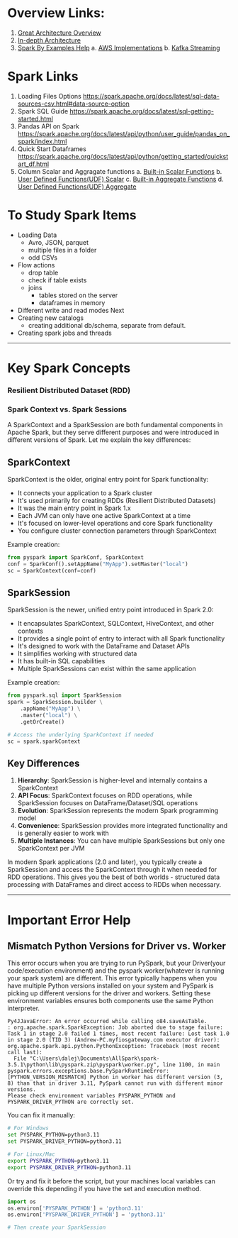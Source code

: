 

# Overview Links:
1. [Great Architecture Overview](https://www.youtube.com/watch?v=jDkLiqlyQaY)
2. [In-depth Architecture](https://www.youtube.com/watch?v=iXVIPQEGZ9Y)
3. [Spark By Examples Help](https://sparkbyexamples.com/)
   a. [AWS Implementations](https://sparkbyexamples.com/apache-spark-on-amazon-web-services/)
   b. [Kafka Streaming](https://sparkbyexamples.com/apache-spark-streaming-tutorial/)

# Spark Links
1. Loading Files Options
    https://spark.apache.org/docs/latest/sql-data-sources-csv.html#data-source-option
2. Spark SQL Guide
    https://spark.apache.org/docs/latest/sql-getting-started.html
3. Pandas API on Spark
    https://spark.apache.org/docs/latest/api/python/user_guide/pandas_on_spark/index.html
4. Quick Start Dataframes
    https://spark.apache.org/docs/latest/api/python/getting_started/quickstart_df.html
5. Column Scalar and Aggragate functions
    a. [Built-in Scalar Functions](https://spark.apache.org/docs/latest/sql-ref-functions.html#scalar-functions)
    b. [User Defined Functions(UDF) Scalar](https://spark.apache.org/docs/latest/sql-ref-functions-udf-scalar.html)
    c. [Built-in Aggregate Functions](https://spark.apache.org/docs/latest/sql-ref-functions-builtin.html#aggregate-functions)
    d. [User Defined Functions(UDF) Aggregate](https://spark.apache.org/docs/latest/sql-ref-functions-udf-aggregate.html)

# To Study Spark Items
- Loading Data
    - Avro, JSON, parquet
    - multiple files in a folder
    - odd CSVs
- Flow actions
    - drop table
    - check if table exists
    - joins
        - tables stored on the server
        - dataframes in memory
- Different write and read modes
Next
- Creating new catalogs
    - creating additional db/schema, separate from default.
- Creating spark jobs and threads
---
# Key Spark Concepts

### Resilient Distributed Dataset (RDD)


### Spark Context vs. Spark Sessions
A SparkContext and a SparkSession are both fundamental components in Apache Spark, but they serve different purposes and were introduced in different versions of Spark. Let me explain the key differences:

## SparkContext
SparkContext is the older, original entry point for Spark functionality:

- It connects your application to a Spark cluster
- It's used primarily for creating RDDs (Resilient Distributed Datasets)
- It was the main entry point in Spark 1.x
- Each JVM can only have one active SparkContext at a time
- It's focused on lower-level operations and core Spark functionality
- You configure cluster connection parameters through SparkContext

Example creation:
```python
from pyspark import SparkConf, SparkContext
conf = SparkConf().setAppName("MyApp").setMaster("local")
sc = SparkContext(conf=conf)
```

## SparkSession

SparkSession is the newer, unified entry point introduced in Spark 2.0:

- It encapsulates SparkContext, SQLContext, HiveContext, and other contexts
- It provides a single point of entry to interact with all Spark functionality
- It's designed to work with the DataFrame and Dataset APIs
- It simplifies working with structured data
- It has built-in SQL capabilities
- Multiple SparkSessions can exist within the same application

Example creation:
```python
from pyspark.sql import SparkSession
spark = SparkSession.builder \
    .appName("MyApp") \
    .master("local") \
    .getOrCreate()

# Access the underlying SparkContext if needed
sc = spark.sparkContext
```

## Key Differences

1. **Hierarchy**: SparkSession is higher-level and internally contains a SparkContext
2. **API Focus**: SparkContext focuses on RDD operations, while SparkSession focuses on DataFrame/Dataset/SQL operations
3. **Evolution**: SparkSession represents the modern Spark programming model
4. **Convenience**: SparkSession provides more integrated functionality and is generally easier to work with
5. **Multiple Instances**: You can have multiple SparkSessions but only one SparkContext per JVM

In modern Spark applications (2.0 and later), you typically create a SparkSession and access the SparkContext through it when needed for RDD operations. This gives you the best of both worlds - structured data processing with DataFrames and direct access to RDDs when necessary.

---
# Important Error Help

## Mismatch Python Versions for Driver  vs. Worker
This error occurs when you are trying to run PySpark, but your Driver(your code/execution environment) and the pyspark worker(whatever is running your spark system) are different. This error typically happens when you have multiple Python versions installed on your system and PySpark is picking up different versions for the driver and workers. Setting these environment variables ensures both components use the same Python interpreter.

```text
Py4JJavaError: An error occurred while calling o84.saveAsTable.
: org.apache.spark.SparkException: Job aborted due to stage failure: Task 1 in stage 2.0 failed 1 times, most recent failure: Lost task 1.0 in stage 2.0 (TID 3) (Andrew-PC.myfiosgateway.com executor driver): org.apache.spark.api.python.PythonException: Traceback (most recent call last):
  File "C:\Users\dalej\Documents\AllSpark\spark-3.5.1\python\lib\pyspark.zip\pyspark\worker.py", line 1100, in main
pyspark.errors.exceptions.base.PySparkRuntimeError: [PYTHON_VERSION_MISMATCH] Python in worker has different version (3, 8) than that in driver 3.11, PySpark cannot run with different minor versions.
Please check environment variables PYSPARK_PYTHON and PYSPARK_DRIVER_PYTHON are correctly set.
```

You can fix it manually:
```Bash
# For Windows
set PYSPARK_PYTHON=python3.11
set PYSPARK_DRIVER_PYTHON=python3.11

# For Linux/Mac
export PYSPARK_PYTHON=python3.11
export PYSPARK_DRIVER_PYTHON=python3.11
```

Or try and fix it before the script, but your machines local variables can override this depending if you have the set and execution method.
```python
import os
os.environ['PYSPARK_PYTHON'] = 'python3.11'
os.environ['PYSPARK_DRIVER_PYTHON'] = 'python3.11'

# Then create your SparkSession
```
